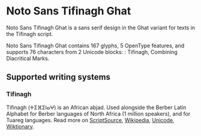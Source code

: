 
# Noto Sans Tifinagh Ghat

Noto Sans Tifinagh Ghat is a sans serif design in the Ghat variant for texts in the Tifinagh script. 

Noto Sans Tifinagh Ghat contains 167 glyphs, 5 OpenType features, and supports 76 characters from 2 Unicode blocks: : Tifinagh, Combining Diacritical Marks.


## Supported writing systems


### Tifinagh

Tifinagh (ⵜⵉⴼⵉⵏⴰⵖ) is an African abjad. Used alongside the Berber Latin Alphabet for Berber languages of North Africa (1 million speakers), and for Tuareg languages. Read more on [ScriptSource](https://scriptsource.org/scr/Tfng), [Wikipedia](https://en.wikipedia.org/wiki/ISO_15924:Tfng), [Unicode](https://www.unicode.org/versions/Unicode13.0.0/ch19.pdf#G43184), [Wiktionary](https://en.wiktionary.org/wiki/Category:Tifinagh_script).

